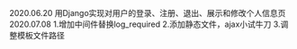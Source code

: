 2020.06.20
  用Django实现对用户的登录、注册、退出、展示和修改个人信息页
2020.07.08
  1.增加中间件替换log_required
  2.添加静态文件，ajax小试牛刀
  3.调整模板文件路径
